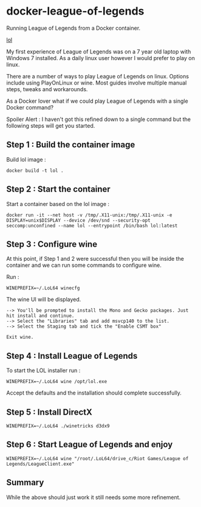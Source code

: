 # docker-league-of-legends

Running League of Legends from a Docker container.

[lol](img/lol.jpg)

My first experience of League of Legends was on a 7 year old laptop with Windows 7 installed. As a daily linux user however I would prefer to play on linux.

There are a number of ways to play League of Legends on linux.  Options include using PlayOnLinux or wine.  Most guides involve multiple manual steps, tweaks and workarounds.

As a Docker lover what if we could play League of Legends with a single Docker command?

Spoiler Alert : I haven't got this refined down to a single command but the following steps will get you started.


## Step 1 : Build the container image

Build lol image :
```
docker build -t lol .
``` 

## Step 2 : Start the container

Start a container based on the lol image : 

```
docker run -it --net host -v /tmp/.X11-unix:/tmp/.X11-unix -e DISPLAY=unix$DISPLAY --device /dev/snd --security-opt seccomp:unconfined --name lol --entrypoint /bin/bash lol:latest
```

## Step 3 : Configure wine

At this point, if Step 1 and 2 were successful then you will be inside the container and we can run some commands to configure wine.

Run :
```
WINEPREFIX=~/.LoL64 winecfg
```

The wine UI will be displayed. 
```
--> You'll be prompted to install the Mono and Gecko packages. Just hit install and continue.  
--> Select the "Libraries" tab and add msvcp140 to the list.
--> Select the Staging tab and tick the "Enable CSMT box"

Exit wine.
```

## Step 4 : Install League of Legends

To start the LOL installer run :
```
WINEPREFIX=~/.LoL64 wine /opt/lol.exe
```
Accept the defaults and the installation should complete successfully.

## Step 5 : Install DirectX
```
WINEPREFIX=~/.LoL64 ./winetricks d3dx9
```

## Step 6 : Start League of Legends and enjoy
```
WINEPREFIX=~/.LoL64 wine "/root/.LoL64/drive_c/Riot Games/League of Legends/LeagueClient.exe"
```

## Summary

While the above should just work it still needs some more refinement.
